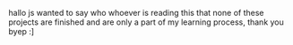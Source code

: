 hallo
js wanted to say who whoever is reading this that none of these projects are finished and are only a part of my learning process, 
thank you
byep
:]
